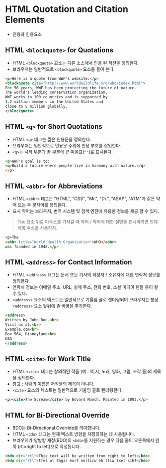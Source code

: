 # HTML Quotation and Citation Elements
- 인용과 인용요소

## HTML `<blockquote>` for Quotations
- HTML `<blockquote>` 요소는 다른 소스에서 인용 된 섹션을 정의한다.
- 브라우저는 일반적으로 `<blockquote>` 요소를 들여 쓴다.
```html
<p>Here is a quote from WWF's website:</p>
<blockquote cite="http://www.worldwildlife.org/who/index.html">
For 50 years, WWF has been protecting the future of nature.
The world's leading conservation organization,
WWF works in 100 countries and is supported by
1.2 million members in the United States and
close to 5 million globally.
</blockquote>
```

## HTML `<q>` for Short Quotations
- HTML `<q>` 태그는 짧은 인용문을 정의한다.
- 브라우저는 일반적으로 인용문 주위에 인용 부호를 삽입한다.
- `<q>`는 시작 부분과 끝 부분에 큰 따옴표(`""`)로 표시된다. 
```html
<p>WWF's goal is to: 
<q>Build a future where people live in harmony with nature.</q>
</p>
```

## HTML `<abbr>` for Abbreviations
- HTML `<abbr>` 태그는 "HTML", "CSS", "Mr.", "Dr.", "ASAP", "ATM"과 같은 약어 또는 두 문자어를 정의한다.
- 표시 약어는 브라우저, 번역 시스템 및 검색 엔진에 유용한 정보를 제공 할 수 있다.
> Tip: 요소 위로 마우스를 가져갈 때 약어 / 약어에 대한 설명을 표시하려면 전체 제목 속성을 사용하자.
```html
<p>The 
<abbr title="World Health Organization">WHO</abbr> 
was founded in 1948.</p>
```

## HTML `<address>` for Contact Information
- HTML `<address>` 태그는 문서 또는 기사의 작성자 / 소유자에 대한 연락처 정보를 정의한다.
- 연락처 정보는 이메일 주소, URL, 실제 주소, 전화 번호, 소셜 미디어 핸들 등이 될 수 있다.
- `<address>` 요소의 텍스트는 일반적으로 기울임 꼴로 렌더링되며 브라우저는 항상 `<address>` 요소 앞뒤에 줄 바꿈을 추가한다.
```html
<address>
Written by John Doe.<br>
Visit us at:<br>
Example.com<br>
Box 564, Disneyland<br>
USA
</address>
```

## HTML `<cite>` for Work Title
- HTML `<cite>` 태그는 창의적인 작품 (예 : 책,시, 노래, 영화, 그림, 조각 등)의 제목을 정의한다.
- 참고 : 사람의 이름은 저작물의 제목이 아니다.
- `<cite>` 요소의 텍스트는 일반적으로 기울임 꼴로 렌더링된다.
```html
<p><cite>The Scream</cite> by Edvard Munch. Painted in 1893.</p>
```

## HTML <bdo> for Bi-Directional Override
- BDO는 Bi-Directional Override를 의미합니다.
- HTML `<bdo>` 태그는 현재 텍스트 방향을 재정의하는 데 사용됩니다.
- 브라우저가 양방향 재정(BDO)의 `<bdo>`를 지원하는 경우 다음 줄이 오른쪽에서 왼쪽 (rtl=right to left)으로 작성됩니다.
```html
<bdo dir="rtl">This text will be written from right to left</bdo>
<bdo dir="rtl">tfel ot thgir morf nettirw eb lliw txet sihT</bdo>
```